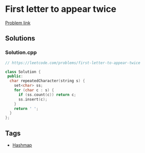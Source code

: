 # First letter to appear twice

[Problem link](https://leetcode.com/problems/first-letter-to-appear-twice)

## Solutions


### Solution.cpp
```cpp
// https://leetcode.com/problems/first-letter-to-appear-twice

class Solution {
 public:
  char repeatedCharacter(string s) {
    set<char> ss;
    for (char c : s) {
      if (ss.count(c)) return c;
      ss.insert(c);
    }
    return ' ';
  }
};
```
## Tags

* [Hashmap](/README.md#Hashmap)
